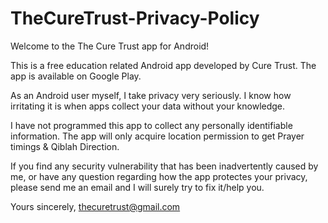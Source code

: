 # TheCureTrust-Privacy-Policy


Welcome to the The Cure Trust app for Android!

This is a free education related Android app developed by Cure Trust. The app is available on Google Play.

As an Android user myself, I take privacy very seriously. I know how irritating it is when apps collect your data without your knowledge.

I have not programmed this app to collect any personally identifiable information. The app will only acquire location permission to get Prayer timings & Qiblah Direction.

If you find any security vulnerability that has been inadvertently caused by me, or have any question regarding how the app protectes your privacy, please send me an email and I will surely try to fix it/help you.

Yours sincerely, thecuretrust@gmail.com
